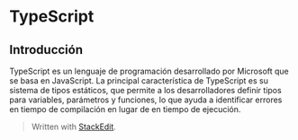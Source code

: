# TypeScript

## Introducción

TypeScript es un lenguaje de programación desarrollado por Microsoft que se basa en JavaScript.
La principal característica de TypeScript es su sistema de tipos estáticos, que permite a los desarrolladores definir tipos para variables, parámetros y funciones, lo que ayuda a identificar errores en tiempo de compilación en lugar de en tiempo de ejecución.

> Written with [StackEdit](https://stackedit.io/).
<!--stackedit_data:
eyJoaXN0b3J5IjpbLTE0MzQ2MjQ5MTFdfQ==
-->